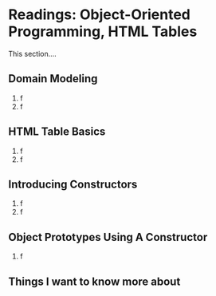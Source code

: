# Readings: Object-Oriented Programming, HTML Tables
This section....
## Domain Modeling
  1. f
  2. f

## HTML Table Basics
  1. f
  2. f

## Introducing Constructors
  1. f
  2. f

## Object Prototypes Using A Constructor
  1. f

## Things I want to know more about
